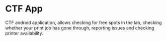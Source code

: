 # CTF App

CTF android application, allows checking for free spots in the lab, checking
whether your print job has gone through, reporting issues and checking 
printer availability.

